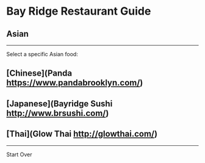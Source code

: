 # Bay Ridge Restaurant Guide
## Asian
---
Select a specific Asian food:
## [Chinese](Panda https://www.pandabrooklyn.com/)
## [Japanese](Bayridge Sushi http://www.brsushi.com/)
## [Thai](Glow Thai http://glowthai.com/)
---
Start Over